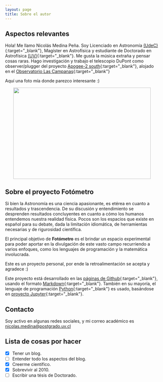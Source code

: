 ```yaml
---
layout: page
title: Sobre el autor
---
```


## Aspectos relevantes

Hola! Me llamo Nicolás Medina Peña. Soy Licenciado en Astronomía [(UdeC)](http://www.udec.cl/pexterno/){:target="_blank"}, Magíster en Astrofísica y estudiante de Doctorado en Astrofísica [(UV)](http://uv.cl/){:target="_blank"}. Me gusta la música extraña y pensar cosas raras. 
Hago investigación y trabajo el telescopio DuPont como observer/plugger del proyecto [Apogee-2 south](http://www.sdss.org/surveys/apogee-2/){:target="_blank"}, alojado en el [Observatorio Las Campanas](https://es.wikipedia.org/wiki/Observatorio_Las_Campanas.){:target="_blank"}

Aquí una foto mía donde parezco interesante :)

<p align="center">
<img src="https://raw.githubusercontent.com/nicomedinap/nicomedinap.github.io/master/imagenes/workshop_mas_2018.jpg"
 height="300" width="450">
</p>

## Sobre el proyecto Fotómetro

Si bien la Astronomía es una ciencia apasionante, es etérea en cuanto a resultados y trascendencia. De su discusión y entendimiento se desprenden resultados concluyentes en cuanto a cómo los humanos entendemos nuestra realidad física. Pocos son los espacios que existe en español para su debate, dada la limitación idiomática, de herramientas necesarias y de rigurosidad científica. 

El principal objetivo de **Fotómetro** es el brindar un espacio experimental para poder aportar en la divulgación de este vasto campo recurriendo a varios enfoques, como los lenguajes de programación y la matemática involucrada. 

Este es un proyecto personal, por ende la retroalimentación se acepta y agradece :)

Este proyecto está desarrollado en las [páginas de Github](https://pages.github.com/){:target="_blank"}, usando el formato [Markdown](https://guides.github.com/features/mastering-markdown/){:target="_blank"}. También en su mayoría, el lenguaje de programación [Python](https://es.wikipedia.org/wiki/Python){:target="_blank"} es usado, basándose en [proyecto Jupyter](http://jupyter.org/){:target="_blank"}. 

## Contacto

Soy activo en algunas redes sociales, y mi correo académico es nicolas.medina@postgrado.uv.cl

## Lista de cosas por hacer

- [x] Tener un blog.
- [ ] Entender todo los aspectos del blog.
- [x] Creerme científico.
- [x] Sobrevivir al 2010.
- [ ] Escribir una tésis de Doctorado.
